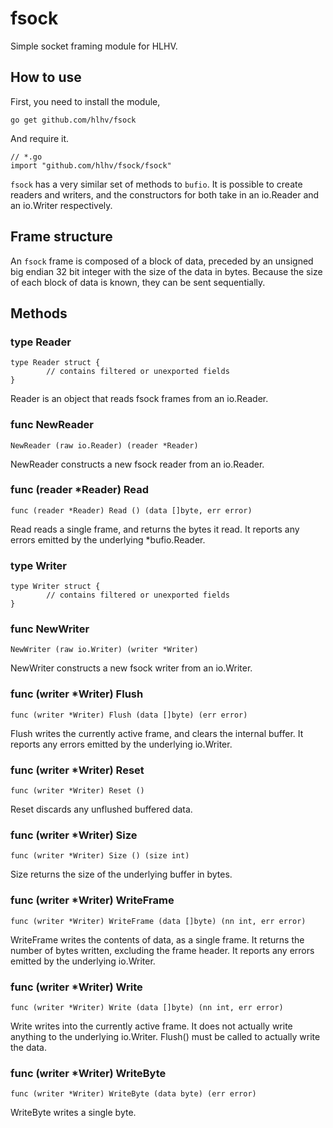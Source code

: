 # fsock

Simple socket framing module for HLHV.

## How to use

First, you need to install the module,

`go get github.com/hlhv/fsock`

And require it.

```
// *.go
import "github.com/hlhv/fsock/fsock"
```

`fsock` has a very similar set of methods to `bufio`. It is possible to create
readers and writers, and the constructors for both take in an io.Reader and an
io.Writer respectively.

## Frame structure

An `fsock` frame is composed of a block of data, preceded by an unsigned big
endian 32 bit integer with the size of the data in bytes. Because the size of
each block of data is known, they can be sent sequentially.

## Methods

### type Reader

```
type Reader struct {
        // contains filtered or unexported fields
}
```

Reader is an object that reads fsock frames from an io.Reader.

### func NewReader

`NewReader (raw io.Reader) (reader *Reader)`

NewReader constructs a new fsock reader from an io.Reader.

### func (reader *Reader) Read

`func (reader *Reader) Read () (data []byte, err error)`

Read reads a single frame, and returns the bytes it read. It reports any errors
emitted by the underlying *bufio.Reader.

### type Writer

```
type Writer struct {
        // contains filtered or unexported fields
}
```

### func NewWriter

`NewWriter (raw io.Writer) (writer *Writer)`

NewWriter constructs a new fsock writer from an io.Writer.

### func (writer *Writer) Flush 

`func (writer *Writer) Flush (data []byte) (err error)`

Flush writes the currently active frame, and clears the internal buffer. It
reports any errors emitted by the underlying io.Writer.

### func (writer *Writer) Reset

`func (writer *Writer) Reset ()`

Reset discards any unflushed buffered data.

### func (writer *Writer) Size

`func (writer *Writer) Size () (size int)`

Size returns the size of the underlying buffer in bytes.

### func (writer *Writer) WriteFrame

`func (writer *Writer) WriteFrame (data []byte) (nn int, err error)`

WriteFrame writes the contents of data, as a single frame. It returns the
number of bytes written, excluding the frame header. It reports any errors
emitted by the underlying io.Writer.

### func (writer *Writer) Write

`func (writer *Writer) Write (data []byte) (nn int, err error)`

Write writes into the currently active frame. It does not actually write
anything to the underlying io.Writer. Flush() must be called to actually
write the data.

### func (writer *Writer) WriteByte

`func (writer *Writer) WriteByte (data byte) (err error)`

WriteByte writes a single byte.
